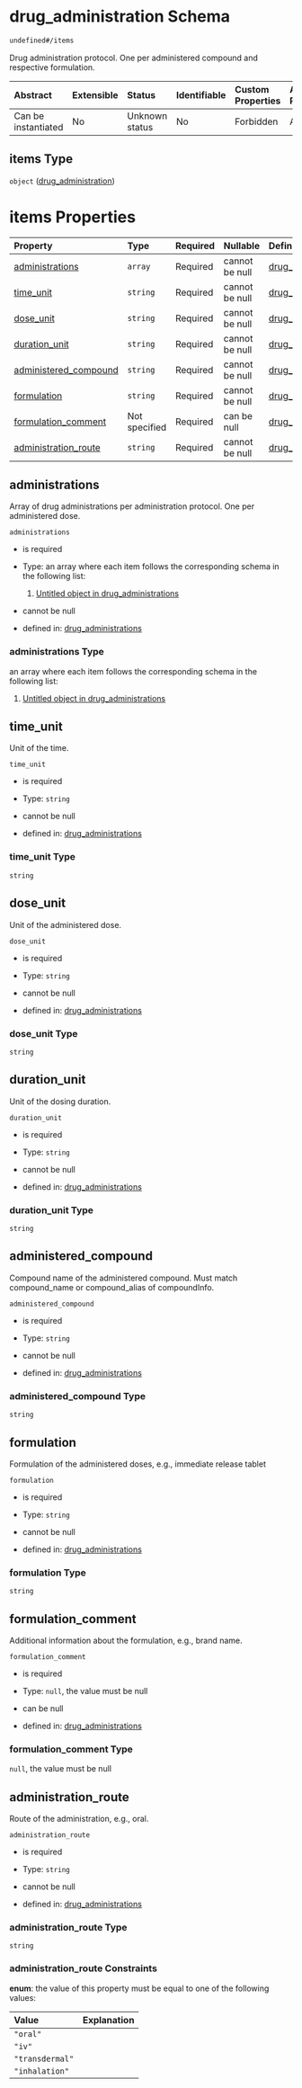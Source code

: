 # drug\_administration Schema

```txt
undefined#/items
```

Drug administration protocol. One per administered compound and respective formulation.

| Abstract            | Extensible | Status         | Identifiable | Custom Properties | Additional Properties | Access Restrictions | Defined In                                                                                                             |
| :------------------ | :--------- | :------------- | :----------- | :---------------- | :-------------------- | :------------------ | :--------------------------------------------------------------------------------------------------------------------- |
| Can be instantiated | No         | Unknown status | No           | Forbidden         | Allowed               | none                | [drug\_administration\_protocol.schema.json\*](../out/drug_administration_protocol.schema.json "open original schema") |

## items Type

`object` ([drug\_administration](drug_administration_protocol-drug_administration.md))

# items Properties

| Property                                         | Type          | Required | Nullable       | Defined by                                                                                                                                                        |
| :----------------------------------------------- | :------------ | :------- | :------------- | :---------------------------------------------------------------------------------------------------------------------------------------------------------------- |
| [administrations](#administrations)              | `array`       | Required | cannot be null | [drug\_administrations](drug_administration_protocol-drug_administration-properties-administrations.md "undefined#/items/properties/administrations")             |
| [time\_unit](#time_unit)                         | `string`      | Required | cannot be null | [drug\_administrations](drug_administration_protocol-drug_administration-properties-time_unit.md "undefined#/items/properties/time_unit")                         |
| [dose\_unit](#dose_unit)                         | `string`      | Required | cannot be null | [drug\_administrations](drug_administration_protocol-drug_administration-properties-dose_unit.md "undefined#/items/properties/dose_unit")                         |
| [duration\_unit](#duration_unit)                 | `string`      | Required | cannot be null | [drug\_administrations](drug_administration_protocol-drug_administration-properties-duration_unit.md "undefined#/items/properties/duration_unit")                 |
| [administered\_compound](#administered_compound) | `string`      | Required | cannot be null | [drug\_administrations](drug_administration_protocol-drug_administration-properties-administered_compound.md "undefined#/items/properties/administered_compound") |
| [formulation](#formulation)                      | `string`      | Required | cannot be null | [drug\_administrations](drug_administration_protocol-drug_administration-properties-formulation.md "undefined#/items/properties/formulation")                     |
| [formulation\_comment](#formulation_comment)     | Not specified | Required | can be null    | [drug\_administrations](drug_administration_protocol-drug_administration-properties-formulation_comment.md "undefined#/items/properties/formulation_comment")     |
| [administration\_route](#administration_route)   | `string`      | Required | cannot be null | [drug\_administrations](drug_administration_protocol-drug_administration-properties-administration_route.md "undefined#/items/properties/administration_route")   |

## administrations

Array of drug administrations per administration protocol. One per administered dose.

`administrations`

*   is required

*   Type: an array where each item follows the corresponding schema in the following list:

    1.  [Untitled object in drug\_administrations](drug_administration_protocol-drug_administration-properties-administrations-items-0.md "check type definition")

*   cannot be null

*   defined in: [drug\_administrations](drug_administration_protocol-drug_administration-properties-administrations.md "undefined#/items/properties/administrations")

### administrations Type

an array where each item follows the corresponding schema in the following list:

1.  [Untitled object in drug\_administrations](drug_administration_protocol-drug_administration-properties-administrations-items-0.md "check type definition")

## time\_unit

Unit of the time.

`time_unit`

*   is required

*   Type: `string`

*   cannot be null

*   defined in: [drug\_administrations](drug_administration_protocol-drug_administration-properties-time_unit.md "undefined#/items/properties/time_unit")

### time\_unit Type

`string`

## dose\_unit

Unit of the administered dose.

`dose_unit`

*   is required

*   Type: `string`

*   cannot be null

*   defined in: [drug\_administrations](drug_administration_protocol-drug_administration-properties-dose_unit.md "undefined#/items/properties/dose_unit")

### dose\_unit Type

`string`

## duration\_unit

Unit of the dosing duration.

`duration_unit`

*   is required

*   Type: `string`

*   cannot be null

*   defined in: [drug\_administrations](drug_administration_protocol-drug_administration-properties-duration_unit.md "undefined#/items/properties/duration_unit")

### duration\_unit Type

`string`

## administered\_compound

Compound name of the administered compound. Must match compound\_name or compound\_alias of compoundInfo.

`administered_compound`

*   is required

*   Type: `string`

*   cannot be null

*   defined in: [drug\_administrations](drug_administration_protocol-drug_administration-properties-administered_compound.md "undefined#/items/properties/administered_compound")

### administered\_compound Type

`string`

## formulation

Formulation of the administered doses, e.g., immediate release tablet

`formulation`

*   is required

*   Type: `string`

*   cannot be null

*   defined in: [drug\_administrations](drug_administration_protocol-drug_administration-properties-formulation.md "undefined#/items/properties/formulation")

### formulation Type

`string`

## formulation\_comment

Additional information about the formulation, e.g., brand name.

`formulation_comment`

*   is required

*   Type: `null`, the value must be null

*   can be null

*   defined in: [drug\_administrations](drug_administration_protocol-drug_administration-properties-formulation_comment.md "undefined#/items/properties/formulation_comment")

### formulation\_comment Type

`null`, the value must be null

## administration\_route

Route of the administration, e.g., oral.

`administration_route`

*   is required

*   Type: `string`

*   cannot be null

*   defined in: [drug\_administrations](drug_administration_protocol-drug_administration-properties-administration_route.md "undefined#/items/properties/administration_route")

### administration\_route Type

`string`

### administration\_route Constraints

**enum**: the value of this property must be equal to one of the following values:

| Value           | Explanation |
| :-------------- | :---------- |
| `"oral"`        |             |
| `"iv"`          |             |
| `"transdermal"` |             |
| `"inhalation"`  |             |
